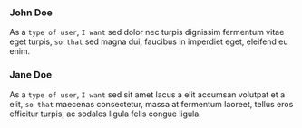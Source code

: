 
### John Doe

As a `type of user`, `I want` sed dolor nec turpis dignissim fermentum vitae eget turpis, `so that` sed magna dui, faucibus in imperdiet eget, eleifend eu enim.

### Jane Doe

As a `type of user`, `I want` sed sit amet lacus a elit accumsan volutpat et a elit, `so that` maecenas consectetur, massa at fermentum laoreet, tellus eros efficitur turpis, ac sodales ligula felis congue ligula.